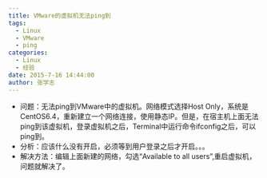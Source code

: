 ```yaml
---
title: VMware的虚拟机无法ping到
tags: 
  - Linux
  - VMware
  - ping
categories:
  - Linux
  - 经验
date: 2015-7-16 14:44:00
author: 张学志
---
```





* 问题：无法ping到VMware中的虚拟机。网络模式选择Host Only，系统是CentOS6.4，重新建立一个网络连接，使用静态IP。但是，在宿主机上面无法ping到该虚拟机，登录虚拟机之后，Terminal中运行命令ifconfig之后，可以ping到。
* 分析：应该什么没有开启，必须等到用户登录之后才开启。。。
* 解决方法：编辑上面新建的网络，勾选“Available to all users”,重启虚拟机，问题就解决了。